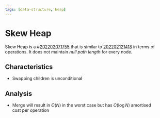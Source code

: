 ```yaml
---
tags: [data-structure, heap]
---
```


# Skew Heap

Skew Heap is a #[202202071755](202202071755.md) that is similar to [202202121418](202202121418.md) in terms of
operations. It does not maintain *null path length* for every node.

## Characteristics

- Swapping children is unconditional

## Analysis

- Merge will result in $O(N)$ in the worst case but has $O(\log N)$ amortised cost
  per operation
